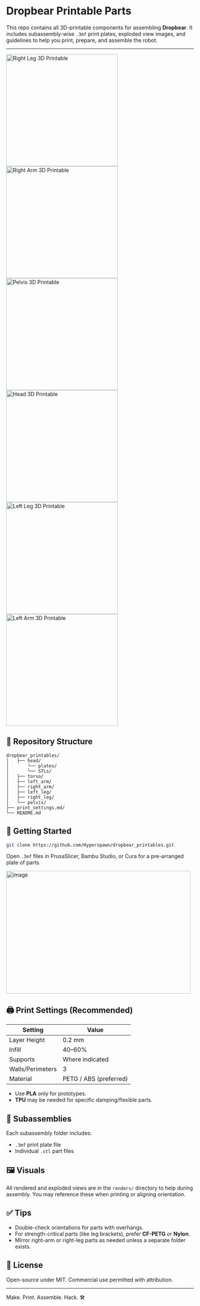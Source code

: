 # Dropbear Printable Parts

This repo contains all 3D-printable components for assembling **Dropbear**. It includes subassembly-wise `.3mf` print plates, exploded view images, and guidelines to help you print, prepare, and assemble the robot.

---
<img width="300" height="300" alt="Right Leg 3D Printable" src="https://github.com/user-attachments/assets/cc5796e8-4c5e-4b9e-813f-81fa9d825714" />
<img width="300" height="300" alt="Right Arm 3D Printable" src="https://github.com/user-attachments/assets/0aaef4f2-cf4a-44a9-bb9d-e8f28149bf2c" />
<img width="300" height="300" alt="Pelvis 3D Printable" src="https://github.com/user-attachments/assets/21583474-02d9-4a7d-b3f3-aa0b01e1f755" />
<img width="300" height="300" alt="Head 3D Printable" src="https://github.com/user-attachments/assets/131213f5-afcb-4bce-aa4b-1fb347a74cc5" />
<img width="300" height="300" alt="Left Leg 3D Printable" src="https://github.com/user-attachments/assets/1f07dd51-e995-430e-b845-2d66654f2edf" />
<img width="300" height="300" alt="Left Arm 3D Printable" src="https://github.com/user-attachments/assets/cd8b818c-7adb-4a46-9404-cbe0aa7767bd" />

## 📁 Repository Structure

```
dropbear_printables/
│   ├── head/
│       └── plates/
│       └── STLs/
│   ├── torso/
│   ├── left_arm/
│   ├── right_arm/
│   ├── left_leg/
│   ├── right_leg/
│   └── pelvis/
├── print_settings.md/
└── README.md
```

## 🚀 Getting Started

```bash
git clone https://github.com/Hyperspawn/dropbear_printables.git
```

Open `.3mf` files in PrusaSlicer, Bambu Studio, or Cura for a pre-arranged plate of parts.

<img width="495" height="329" alt="image" src="https://github.com/user-attachments/assets/a4ef31f3-188d-4fd1-8e9d-c6adaf9b0399" />


## 🖨️ Print Settings (Recommended)

| Setting         | Value                     |
|----------------|---------------------------|
| Layer Height    | 0.2 mm                    |
| Infill          | 40–60%                    |
| Supports        | Where indicated           |
| Walls/Perimeters| 3                         |
| Material        | PETG / ABS (preferred)    |

- Use **PLA** only for prototypes.
- **TPU** may be needed for specific damping/flexible parts.



## 🧱 Subassemblies

Each subassembly folder includes:
- `.3mf` print plate file
- Individual `.stl` part files




## 🖼️ Visuals

All rendered and exploded views are in the `renders/` directory to help during assembly. You may reference these when printing or aligning orientation.



## ✅ Tips

- Double-check orientations for parts with overhangs.
- For strength-critical parts (like leg brackets), prefer **CF-PETG** or **Nylon**.
- Mirror right-arm or right-leg parts as needed unless a separate folder exists.



## 📜 License

Open-source under MIT. Commercial use permitted with attribution.

---

Make. Print. Assemble. Hack. 🛠️

